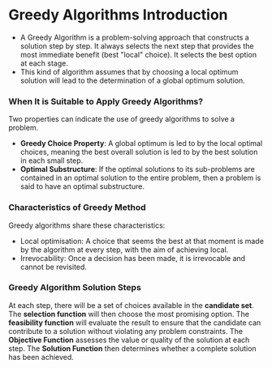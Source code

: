 # Greedy Algorithms Introduction

* A Greedy Algorithm is a problem-solving approach that constructs a solution step by step. It always selects the next step that provides the most immediate benefit (best "local" choice). It selects the best option at each stage.
* This kind of algorithm assumes that by choosing a local optimum solution will lead to the determination of a global optimum solution.&#x20;



### When It is Suitable to Apply Greedy Algorithms?

Two properties can indicate the use of greedy algorithms to solve a problem.

* **Greedy Choice Property**: A global optimum is led to by the local optimal choices, meaning the best overall solution is led to by the best solution in each small step.
* **Optimal Substructure**: If the optimal solutions to its sub-problems are contained in an optimal solution to the entire problem, then a problem is said to have an optimal substructure.



### **Characteristics of Greedy Method** <a href="#object-object" id="object-object"></a>

Greedy algorithms share these characteristics:

* Local optimisation: A choice that seems the best at that moment is made by the algorithm at every step, with the aim of achieving local.
* Irrevocability: Once a decision has been made, it is irrevocable and cannot be revisited.



### Greedy Algorithm Solution Steps

At each step, there will be a set of choices available in the **candidate set**. The **selection function** will then choose the most promising option. The **feasibility function** will evaluate the result to ensure that the candidate can contribute to a solution without violating any problem constraints. The **Objective Function** assesses the value or quality of the solution at each step. The **Solution Function** then determines whether a complete solution has been achieved.
